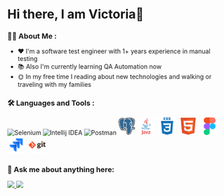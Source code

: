 
<h1>
Hi there, I am Victoria👋  
</h1>

### :woman_technologist: About Me :
- ❤ I'm a software test engineer with 1+ years experience in manual testing
- 📚 Also I'm currently learning QA Automation now
- 🌞 In my free time I reading about new technologies and walking or traveling with my families 

### :hammer_and_wrench: Languages and Tools :
<div>
<img src="https://img.icons8.com/stickers/344/selenium-test-automation.png" title="Selenium" width="40">
<img src="https://img.icons8.com/color/344/intellij-idea.png" title="Intellij IDEA" width="40">
<img src="https://img.icons8.com/external-tal-revivo-color-tal-revivo/344/external-postman-is-the-only-complete-api-development-environment-logo-color-tal-revivo.png" title="Postman" width="40">
<img src="https://raw.githubusercontent.com/devicons/devicon/1119b9f84c0290e0f0b38982099a2bd027a48bf1/icons/postgresql/postgresql-original.svg" title="postgresql" alt="postgresql" width="40">
  <img src="https://github.com/devicons/devicon/blob/master/icons/java/java-original-wordmark.svg" title="Java" alt="Java" width="40" height="40"/>&nbsp;
   <img src="https://github.com/devicons/devicon/blob/master/icons/css3/css3-plain-wordmark.svg"  title="CSS3" alt="CSS" width="40" height="40"/>&nbsp;
  <img src="https://github.com/devicons/devicon/blob/master/icons/html5/html5-original.svg" title="HTML5" alt="HTML" width="40" height="40"/>&nbsp;
   <img src="https://raw.githubusercontent.com/devicons/devicon/1119b9f84c0290e0f0b38982099a2bd027a48bf1/icons/figma/figma-original.svg" alt="figma" width="40" height="40"/>&nbsp;
  <img src="https://raw.githubusercontent.com/devicons/devicon/1119b9f84c0290e0f0b38982099a2bd027a48bf1/icons/jira/jira-original.svg" title="jira" alt="AWS" width="40" height="40"/>&nbsp;
  <img src="https://github.com/devicons/devicon/blob/master/icons/git/git-original-wordmark.svg" title="Git" **alt="Git" width="40" height="40"/>
</div>

### 💬 Ask me about anything here: 
<div id="badges"> 
<a href="https://t.me/whispavi"> 
<img src= "https://cdn-icons.flaticon.com/png/512/2626/premium/2626281.png?token=exp=1657216156~hmac=7e192b5a677e9f8e62a928372091283c" width="30" " ">
</a>
  <a href="https://www.linkedin.com/in/vorobeyvika-4070ba49/">
  <img src= "https://cdn-icons.flaticon.com/png/512/2626/premium/2626273.png?token=exp=1657216166~hmac=bb18a4ccb7bb69f257613d6e9d9209db" width="30" " ">
  </a>
  </div>
  <h1 >
  </h1>
  <div id="badges"> 
  <img src="https://komarev.com/ghpvc/?username=whispavi&style=flat-square&color=blue" alt=""/>
  </div>
